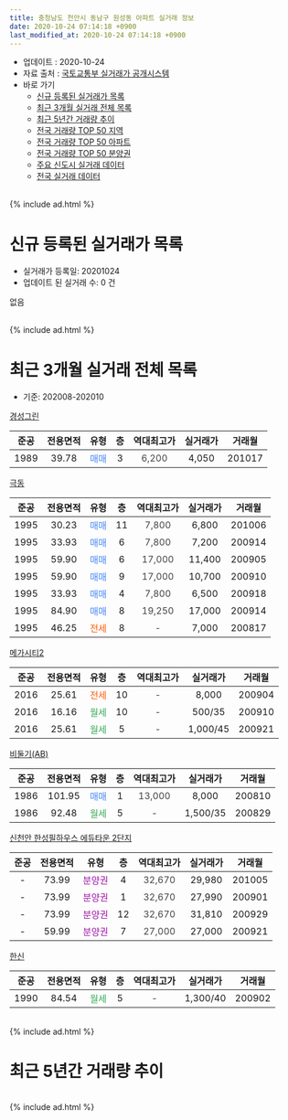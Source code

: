 ```yaml
---
title: 충청남도 천안시 동남구 원성동 아파트 실거래 정보
date: 2020-10-24 07:14:18 +0900
last_modified_at: 2020-10-24 07:14:18 +0900
---
```


* 업데이트 : 2020-10-24
* 자료 출처 : [국토교통부 실거래가 공개시스템](http://rt.molit.go.kr)
* 바로 가기
    * [신규 등록된 실거래가 목록](#신규-등록된-실거래가-목록)
    * [최근 3개월 실거래 전체 목록](#최근-3개월-실거래-전체-목록)
    * [최근 5년간 거래량 추이](#최근-5년간-거래량-추이)
    * [전국 거래량 TOP 50 지역](https://inasie.github.io/apt-trade-info/최근-3개월-전국에서-가장-거래가-많이-발생한-지역)
    * [전국 거래량 TOP 50 아파트](https://inasie.github.io/apt-trade-info/최근-3개월-전국에서-가장-거래가-많이-발생한-아파트)
    * [전국 거래량 TOP 50 분양권](https://inasie.github.io/apt-trade-info/최근-3개월-전국에서-가장-거래가-많이-발생한-분양권)
    * [주요 신도시 실거래 데이터](https://inasie.github.io/apt-trade-info/주요-신도시)
    * [전국 실거래 데이터](https://inasie.github.io/apt-trade-info/전국)
<br>
{% include ad.html %}
<br>

# 신규 등록된 실거래가 목록
* 실거래가 등록일: 20201024
* 업데이트 된 실거래 수: 0 건

없음

<br>
{% include ad.html %}
<br>

# 최근 3개월 실거래 전체 목록
* 기준: 202008-202010


[경성그린](https://search.naver.com/search.naver?query=%EC%B6%A9%EC%B2%AD%EB%82%A8%EB%8F%84+%EC%B2%9C%EC%95%88%EC%8B%9C+%EB%8F%99%EB%82%A8%EA%B5%AC+%EC%9B%90%EC%84%B1%EB%8F%99+%EA%B2%BD%EC%84%B1%EA%B7%B8%EB%A6%B0)

|준공|전용면적|유형|층|역대최고가|실거래가|거래월|
|:---:|:---:|:---:|:---:|:---:|:---:|:---:|
|1989|39.78|<span style="color:#4285f3">매매</span>|3|<span style="color:#444444">6,200</span>|4,050|201017|

[극동](https://search.naver.com/search.naver?query=%EC%B6%A9%EC%B2%AD%EB%82%A8%EB%8F%84+%EC%B2%9C%EC%95%88%EC%8B%9C+%EB%8F%99%EB%82%A8%EA%B5%AC+%EC%9B%90%EC%84%B1%EB%8F%99+%EA%B7%B9%EB%8F%99)

|준공|전용면적|유형|층|역대최고가|실거래가|거래월|
|:---:|:---:|:---:|:---:|:---:|:---:|:---:|
|1995|30.23|<span style="color:#4285f3">매매</span>|11|<span style="color:#444444">7,800</span>|6,800|201006|
|1995|33.93|<span style="color:#4285f3">매매</span>|6|<span style="color:#444444">7,800</span>|7,200|200914|
|1995|59.90|<span style="color:#4285f3">매매</span>|6|<span style="color:#444444">17,000</span>|11,400|200905|
|1995|59.90|<span style="color:#4285f3">매매</span>|9|<span style="color:#444444">17,000</span>|10,700|200910|
|1995|33.93|<span style="color:#4285f3">매매</span>|4|<span style="color:#444444">7,800</span>|6,500|200918|
|1995|84.90|<span style="color:#4285f3">매매</span>|8|<span style="color:#444444">19,250</span>|17,000|200914|
|1995|46.25|<span style="color:#ff5a00">전세</span>|8|<span style="color:#444444">-</span>|7,000|200817|

[메가시티2](https://search.naver.com/search.naver?query=%EC%B6%A9%EC%B2%AD%EB%82%A8%EB%8F%84+%EC%B2%9C%EC%95%88%EC%8B%9C+%EB%8F%99%EB%82%A8%EA%B5%AC+%EC%9B%90%EC%84%B1%EB%8F%99+%EB%A9%94%EA%B0%80%EC%8B%9C%ED%8B%B02)

|준공|전용면적|유형|층|역대최고가|실거래가|거래월|
|:---:|:---:|:---:|:---:|:---:|:---:|:---:|
|2016|25.61|<span style="color:#ff5a00">전세</span>|10|<span style="color:#444444">-</span>|8,000|200904|
|2016|16.16|<span style="color:#34a853">월세</span>|10|<span style="color:#444444">-</span>|500/35|200910|
|2016|25.61|<span style="color:#34a853">월세</span>|5|<span style="color:#444444">-</span>|1,000/45|200921|

[비둘기(AB)](https://search.naver.com/search.naver?query=%EC%B6%A9%EC%B2%AD%EB%82%A8%EB%8F%84+%EC%B2%9C%EC%95%88%EC%8B%9C+%EB%8F%99%EB%82%A8%EA%B5%AC+%EC%9B%90%EC%84%B1%EB%8F%99+%EB%B9%84%EB%91%98%EA%B8%B0%28AB%29)

|준공|전용면적|유형|층|역대최고가|실거래가|거래월|
|:---:|:---:|:---:|:---:|:---:|:---:|:---:|
|1986|101.95|<span style="color:#4285f3">매매</span>|1|<span style="color:#444444">13,000</span>|8,000|200810|
|1986|92.48|<span style="color:#34a853">월세</span>|5|<span style="color:#444444">-</span>|1,500/35|200829|

[신천안 한성필하우스 에듀타운 2단지](https://search.naver.com/search.naver?query=%EC%B6%A9%EC%B2%AD%EB%82%A8%EB%8F%84+%EC%B2%9C%EC%95%88%EC%8B%9C+%EB%8F%99%EB%82%A8%EA%B5%AC+%EC%9B%90%EC%84%B1%EB%8F%99+%EC%8B%A0%EC%B2%9C%EC%95%88+%ED%95%9C%EC%84%B1%ED%95%84%ED%95%98%EC%9A%B0%EC%8A%A4+%EC%97%90%EB%93%80%ED%83%80%EC%9A%B4+2%EB%8B%A8%EC%A7%80)

|준공|전용면적|유형|층|역대최고가|실거래가|거래월|
|:---:|:---:|:---:|:---:|:---:|:---:|:---:|
|-|73.99|<span style="color:#9C11A5">분양권</span>|4|<span style="color:#444444">32,670</span>|29,980|201005|
|-|73.99|<span style="color:#9C11A5">분양권</span>|1|<span style="color:#444444">32,670</span>|27,990|200901|
|-|73.99|<span style="color:#9C11A5">분양권</span>|12|<span style="color:#444444">32,670</span>|31,810|200929|
|-|59.99|<span style="color:#9C11A5">분양권</span>|7|<span style="color:#444444">27,000</span>|27,000|200921|

[한신](https://search.naver.com/search.naver?query=%EC%B6%A9%EC%B2%AD%EB%82%A8%EB%8F%84+%EC%B2%9C%EC%95%88%EC%8B%9C+%EB%8F%99%EB%82%A8%EA%B5%AC+%EC%9B%90%EC%84%B1%EB%8F%99+%ED%95%9C%EC%8B%A0)

|준공|전용면적|유형|층|역대최고가|실거래가|거래월|
|:---:|:---:|:---:|:---:|:---:|:---:|:---:|
|1990|84.54|<span style="color:#34a853">월세</span>|5|<span style="color:#444444">-</span>|1,300/40|200902|


<br>
{% include ad.html %}
<br>

# 최근 5년간 거래량 추이


<div style="width:100%;">
    <canvas id="deal_progress" height="200"></canvas>
</div>

<script>
new Chart(document.getElementById("deal_progress"), {
    type: 'line',
    data: {
        labels: ['201510','201511','201512','201601','201602','201603','201604','201605','201606','201607','201608','201609','201610','201611','201612','201701','201702','201703','201704','201705','201706','201707','201708','201709','201710','201711','201712','201801','201802','201803','201804','201805','201806','201807','201808','201809','201810','201811','201812','201901','201902','201903','201904','201905','201906','201907','201908','201909','201910','201911','201912','202001','202002','202003','202004','202005','202006','202007','202008','202009','202010'],
        datasets: [{
            label: '매매',
            pointRadius: 1,
            data: [4, 1, 2, 2, 5, 3, 3, 8, 10, 2, 1, 4, 5, 3, 3, 5, 0, 7, 4, 5, 4, 3, 2, 1, 4, 2, 2, 5, 6, 4, 7, 3, 4, 3, 3, 2, 4, 2, 2, 1, 1, 4, 3, 3, 2, 1, 3, 3, 3, 10, 9, 10, 5, 7, 7, 9, 10, 14, 1, 8, 3],
            borderColor: "rgba(255, 201, 14, 1)",
            backgroundColor: "rgba(255, 201, 14, 0.5)",
            fill: false,
            lineTension: 0
        },{
            label: '전월세',
            pointRadius: 1,
            data: [3, 1, 1, 2, 2, 3, 3, 0, 1, 0, 1, 0, 1, 0, 3, 1, 3, 2, 2, 0, 6, 3, 3, 0, 1, 2, 5, 4, 4, 4, 3, 5, 4, 4, 4, 2, 2, 3, 2, 2, 6, 1, 0, 8, 1, 0, 1, 3, 4, 2, 2, 4, 3, 1, 4, 3, 3, 1, 2, 4, 0],
            borderColor: "rgba(0, 141, 185, 1)",
            backgroundColor: "rgba(0, 141, 185, 0.5)",
            fill: false,
            lineTension: 0
        }
        ]
    },
    options: {
        responsive: true,
        title: {
            display: false
        },
        tooltips: {
            mode: 'index',
            intersect: false
        },
        hover: {
            mode: 'nearest',
            intersect: true
        },
        scales: {
            xAxes: [{
                display: true,
                scaleLabel: {
                    display: true,
                    labelString: '년/월'
                }
            }],
            yAxes: [{
                display: true,
                ticks: {
                    suggestedMin: 0,
                },
                scaleLabel: {
                    display: true,
                    labelString: '실거래 수'
                }
            }]
        }
    }
});

</script>


<br>
{% include ad.html %}
<br>

